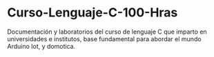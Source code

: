 # Curso-Lenguaje-C-100-Hras
Documentación y laboratorios del curso de lenguaje C que imparto en universidades e institutos, base fundamental para abordar el mundo Arduino Iot, y domotica.
